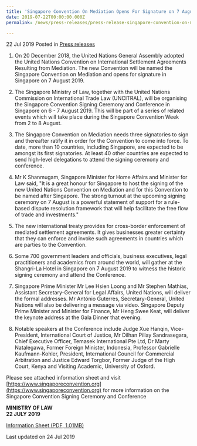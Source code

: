 ```yaml
---
title: 'Singapore Convention On Mediation Opens For Signature on 7 August'
date: 2019-07-22T00:00:00.000Z
permalink: /news/press-releases/press-release-singapore-convention-on-mediation-opens-for-signature-on-7-august/

---
```



22 Jul 2019 Posted in [Press releases](/news/press-releases)



1. On 20 December 2018, the United Nations General Assembly adopted the United Nations Convention on International Settlement Agreements Resulting from Mediation. The new Convention will be named the Singapore Convention on Mediation and opens for signature in Singapore on 7 August 2019.
 
2. The Singapore Ministry of Law, together with the United Nations Commission on International Trade Law (UNCITRAL), will be organising the Singapore Convention Signing Ceremony and Conference in Singapore on 6 - 7 August 2019. This will be part of a series of related events which will take place during the Singapore Convention Week from 2 to 8 August.
 
3. The Singapore Convention on Mediation needs three signatories to sign and thereafter ratify it in order for the Convention to come into force. To date, more than 10 countries, including Singapore, are expected to be amongst its first signatories. At least 40 other countries are expected to send high-level delegations to attend the signing ceremony and conference.
 
4. Mr K Shanmugam, Singapore Minister for Home Affairs and Minister for Law said, "It is a great honour for Singapore to host the signing of the new United Nations Convention on Mediation and for this Convention to be named after Singapore. The strong turnout at the upcoming signing ceremony on 7 August is a powerful statement of support for a rule-based dispute resolution framework that will help facilitate the free flow of trade and investments."
 
5. The new international treaty provides for cross-border enforcement of mediated settlement agreements. It gives businesses greater certainty that they can enforce and invoke such agreements in countries which are parties to the Convention.
 
6. Some 700 government leaders and officials, business executives, legal practitioners and academics from around the world, will gather at the Shangri-La Hotel in Singapore on 7 August 2019 to witness the historic signing ceremony and attend the Conference.
 
7. Singapore Prime Minister Mr Lee Hsien Loong and Mr Stephen Mathias, Assistant Secretary-General for Legal Affairs, United Nations, will deliver the formal addresses. Mr António Guterres, Secretary-General, United Nations will also be delivering a message via video. Singapore Deputy Prime Minister and Minister for Finance, Mr Heng Swee Keat, will deliver the keynote address at the Gala Dinner that evening.
 
8. Notable speakers at the Conference include Judge Xue Hanqin, Vice-President, International Court of Justice, Mr Dilhan Pillay Sandrasegara, Chief Executive Officer, Temasek International Pte Ltd, Dr Marty Natalegawa, Former Foreign Minister, Indonesia, Professor Gabrielle Kaufmann-Kohler, President, International Council for Commercial Arbitration and Justice Edward Torgbor, Former Judge of the High Court, Kenya and Visiting Academic, University of Oxford.
 
Please see attached information sheet and visit [https://www.singaporeconvention.org](https://www.singaporeconvention.org) for more information on the Singapore Convention Signing Ceremony and Conference
 
**MINISTRY OF LAW**  
**22 JULY 2019**

[Information Sheet (PDF, 1.01MB)](/files/news/press-releases/2019/07/SingaporeConventionProgramme.pdf) 

<p class="right-side-updated">Last updated on 24 Jul 2019 </p>
